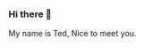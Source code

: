 ### Hi there 👋
My name is Ted, Nice to meet you.
<!--
**TedGustafsson/Ted** is a ✨ _special_ ✨ repository because its `README.md` (this file) appears on your GitHub profile. 
-->
